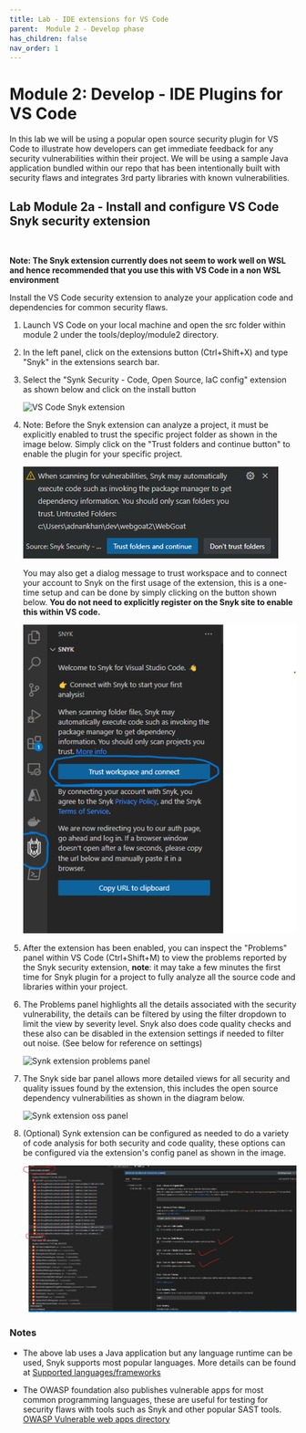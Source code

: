 ```yaml
---
title: Lab - IDE extensions for VS Code
parent:  Module 2 - Develop phase
has_children: false
nav_order: 1
---
```


# Module 2: Develop - IDE Plugins for VS Code

In this lab we will be using a popular open source security plugin for VS Code to illustrate how developers can get immediate feedback for any security vulnerabilities within their project. We will be using a sample Java application bundled within our repo that has been intentionally built with security flaws and integrates 3rd party libraries with known vulnerabilities.

## Lab Module 2a - Install and configure VS Code Snyk security extension  
&nbsp;

**Note: The Snyk extension currently does not seem to work well on WSL and hence recommended that you use this with VS Code in a non WSL environment**

Install the VS Code security extension to analyze your application code and dependencies for common security flaws. 


1. Launch VS Code on your local machine and open the src folder within module 2 under the tools/deploy/module2 directory.
2. In the left panel, click on the extensions button (Ctrl+Shift+X) and type "Snyk" in the extensions search bar.
3. Select the "Synk Security - Code, Open Source, IaC config" extension as shown below and click on the install button


   ![VS Code Snyk extension](../../assets/images/module2/snyk-extension.png)
4. Note: Before the Snyk extension can analyze a project, it must be explicitly enabled to trust the specific project folder as shown in the image below. Simply click on the "Trust folders and continue button" to enable the plugin for your specific project.

    ![Synk folders](../../assets/images/module2/snyk-folders.png)

    You may also get a dialog message to trust workspace and to connect your account to Snyk on the first usage of the extension, this is a one-time setup and can be done by simply clicking on the button shown below. **You do not need to explicitly register on the Snyk site to enable this within VS code.**

    ![Synk folders](../../assets/images/module2/synk-registration.png)


5. After the extension has been enabled, you can inspect the "Problems" panel within VS Code (Ctrl+Shift+M) to view the problems reported by the Snyk security extension, **note**: it may take a few minutes the first time for Snyk plugin for a project to fully analyze all the source code and libraries within your project.

6. The Problems panel highlights all the details associated with the security vulnerability, the details can be filtered by using the filter dropdown to limit the view by severity level. Snyk also does code quality checks and these also can be disabled in the extension settings if needed to filter out noise. (See below for reference on settings)

   ![Synk extension problems panel](../../assets/images/module2/snyk-annotated.png)
 7. The Snyk side bar panel allows more detailed views for all security and quality issues found by the extension, this includes the open source dependency vulnerabilities as shown in the diagram below.

    ![Synk extension oss panel](../../assets/images/module2/snyk-oss-view.png)

8. (Optional) Synk extension can be configured as needed to do a variety of code analysis for both security and code quality, these options can be configured via the extension's config panel as shown in the image.

   ![Synk config view](../../assets/images/module2/snyk-config-view.png)


### Notes
- The above lab uses a Java application but any language runtime can be used, Snyk supports most popular languages. More details can be found at
[Supported languages/frameworks]( https://docs.snyk.io/scan-application-code/snyk-open-source/snyk-open-source-supported-languages-and-package-managers)

- The OWASP foundation also publishes vulnerable apps for most common programming languages, these are useful for testing for security flaws with tools such as Snyk and other popular SAST tools. [OWASP Vulnerable web apps directory](https://owasp.org/www-project-vulnerable-web-applications-directory/)
  

